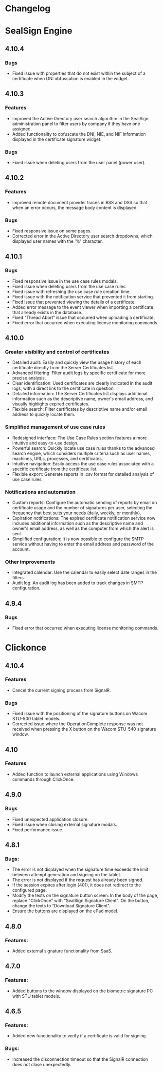 # **Changelog**


# **SealSign Engine**

## 4.10.4

### Bugs

- Fixed issue with properties that do not exist within the subject of a certificate when DNI obfuscation is enabled in the widget.

## 4.10.3
### Features

- Improved the Active Directory user search algorithm in the SealSign administration panel to filter users by company if they have one assigned.
- Added functionality to obfuscate the DNI, NIE, and NIF information displayed in the certificate signature widget.

### Bugs

- Fixed issue when deleting users from the user panel (power user).

## 4.10.2
### Features

- Improved remote document provider traces in BSS and DSS so that when an error occurs, the message body content is displayed.

### Bugs

- Fixed responsive issue on some pages.
- Corrected error in the Active Directory user search dropdowns, which displayed user names with the '%' character.

## 4.10.1
### Bugs

- Fixed responsive issue in the use case rules modals.
- Fixed issue when deleting users from the use case rules.
- Fixed issue with refreshing the use case rule creation time.
- Fixed issue with the notification service that prevented it from starting.
- Fixed issue that prevented viewing the details of a certificate.
- Added error message to the event viewer when importing a certificate that already exists in the database.
- Fixed "Thread Abort" issue that occurred when uploading a certificate.
- Fixed error that occurred when executing license monitoring commands.

## 4.10.0
### Greater visibility and control of certificates

- Detailed audit: Easily and quickly view the usage history of each certificate directly from the Server Certificates list.
- Advanced filtering: Filter audit logs by specific certificate for more precise analysis.
- Clear identification: Used certificates are clearly indicated in the audit logs, with a direct link to the certificate in question.
- Detailed information: The Server Certificates list displays additional information such as the descriptive name, owner's email address, and visually highlights expired certificates.
- Flexible search: Filter certificates by descriptive name and/or email address to quickly locate them.

### Simplified management of use case rules

- Redesigned interface: The Use Case Rules section features a more intuitive and easy-to-use design.
- Powerful search: Quickly locate use case rules thanks to the advanced search engine, which considers multiple criteria such as user names, machines, URLs, processes, and certificates.
- Intuitive navigation: Easily access the use case rules associated with a specific certificate from the certificate list.
- Flexible export: Generate reports in .csv format for detailed analysis of use case rules.

### Notifications and automation

- Custom reports: Configure the automatic sending of reports by email on certificate usage and the number of signatures per user, selecting the frequency that best suits your needs (daily, weekly, or monthly).
- Expiration notifications: The expired certificate notification service now includes additional information such as the descriptive name and owner's email address, as well as the computer from which the alert is sent.
- Simplified configuration: It is now possible to configure the SMTP service without having to enter the email address and password of the account.

### Other improvements

- Integrated calendar: Use the calendar to easily select date ranges in the filters.
- Audit log: An audit log has been added to track changes in SMTP configuration.

## 4.9.4
### Bugs

- Fixed error that occurred when executing license monitoring commands.



# **Clickonce**

## 4.10.4
### Features

- Cancel the current signing process from SignalR.

### Bugs

- Fixed issue with the positioning of the signature buttons on Wacom STU-500 tablet models.
- Corrected issue where the OperationComplete response was not received when pressing the X button on the Wacom STU-540 signature window.

## 4.10
### Features

- Added function to launch external applications using Windows commands through ClickOnce.

## 4.9.0
### Bugs

- Fixed unexpected application closure.
- Fixed issue when closing external signature modals.
- Fixed performance issue.

## 4.8.1
### Bugs:

- The error is not displayed when the signature time exceeds the limit between attempt generation and signing on the tablet.
- The error is not displayed if the request has already been signed.
- If the session expires after login (401), it does not redirect to the configured page.
- Modify the texts on the signature button screen:  In the body of the page, replace "ClickOnce" with "SealSign Signature Client".  On the button, change the texts to "Download Signature Client".
- Ensure the buttons are displayed on the ePad model.

## 4.8.0
### Features:

- Added external signature functionality from SaaS.

## 4.7.0
### Features:

- Added buttons to the window displayed on the biometric signature PC with STU tablet models.

## 4.6.5
### Features:

- Added new functionality to verify if a certificate is valid for signing.

### Bugs:

- Increased the disconnection timeout so that the SignalR connection does not close unexpectedly.